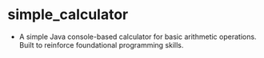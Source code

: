 # simple_calculator
- A simple Java console-based calculator for basic arithmetic operations. Built to reinforce foundational programming skills.
